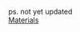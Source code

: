 ps. not yet updated  
[Materials](https://docs.google.com/spreadsheets/d/1YumCPNpg0p0JrA42cDECh04zEyLD7N4AavOiOIlY2VE/edit#gid=0)